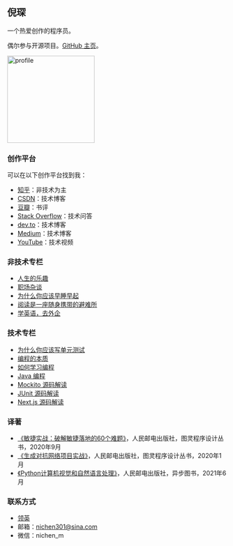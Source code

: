 ## 倪琛

一个热爱创作的程序员。

偶尔参与开源项目。[GitHub 主页](https://github.com/chen-ni)。

<img width="200" alt="profile" src="https://user-images.githubusercontent.com/25177645/182061667-2b214ca1-2720-4cab-a275-04bb2bd71f0d.png">

### 创作平台

可以在以下创作平台找到我：

- [知乎](https://www.zhihu.com/people/voissurtonchemin)：非技术为主
- [CSDN](https://blog.csdn.net/VoisSurTonChemin)：技术博客
- [豆瓣](https://www.douban.com/people/chen-ni)：书评
- [Stack Overflow](https://stackoverflow.com/users/7438905/chen-ni?tab=profile)：技术问答
- [dev.to](https://dev.to/chenni)：技术博客
- [Medium](https://medium.com/@chen.ni)：技术博客
- [YouTube](https://www.youtube.com/channel/UCFUVkQ6DNToEPjgbmXhhvlA)：技术视频

### 非技术专栏
- [人生的乐趣](https://www.zhihu.com/column/c_1537898601350553600)
- [职场杂谈](https://www.zhihu.com/column/c_1537899387120742401)
- [为什么你应该早睡早起](https://www.zhihu.com/column/c_1537904813211258880)
- [阅读是一座随身携带的避难所](https://www.zhihu.com/column/c_1537905533952118784)
- [学英语，去外企](https://www.zhihu.com/column/c_1538408187530731520)

### 技术专栏

- [为什么你应该写单元测试](https://www.zhihu.com/column/c_1537778721070538753)
- [编程的本质](https://www.zhihu.com/column/c_1537780429205196800)
- [如何学习编程](https://www.zhihu.com/column/c_1537784579317977088)
- [Java 编程](https://blog.csdn.net/voissurtonchemin/category_11146966.html)
- [Mockito 源码解读](https://blog.csdn.net/voissurtonchemin/category_11851543.html)
- [JUnit 源码解读](https://blog.csdn.net/voissurtonchemin/category_11863385.html)
- [Next.js 源码解读](https://blog.csdn.net/voissurtonchemin/category_11503809.html)

### 译著
- [《敏捷实战：破解敏捷落地的60个难题》](https://book.douban.com/subject/35222610/)，人民邮电出版社，图灵程序设计丛书，2020年9月
- [《生成对抗网络项目实战》](https://book.douban.com/subject/34925965/)，人民邮电出版社，图灵程序设计丛书，2020年1月
- [《Python计算机视觉和自然语言处理》](https://book.douban.com/subject/36014673/)，人民邮电出版社，异步图书，2021年6月

### 联系方式

- [领英](https://www.linkedin.com/in/chen-ni-2b40491b6/)
- 邮箱：nichen301@sina.com
- 微信：nichen_m
